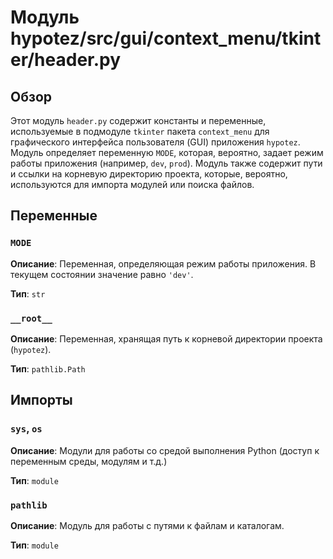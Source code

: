 # Модуль hypotez/src/gui/context_menu/tkinter/header.py

## Обзор

Этот модуль `header.py` содержит константы и переменные, используемые в подмодуле `tkinter` пакета `context_menu` для графического интерфейса пользователя (GUI) приложения `hypotez`.  Модуль определяет переменную `MODE`, которая, вероятно, задает режим работы приложения (например, `dev`, `prod`).  Модуль также содержит пути и ссылки на корневую директорию проекта, которые, вероятно, используются для импорта модулей или поиска файлов.


## Переменные

### `MODE`

**Описание**: Переменная, определяющая режим работы приложения. В текущем состоянии значение равно `'dev'`.

**Тип**: `str`


### `__root__`

**Описание**: Переменная, хранящая путь к корневой директории проекта (`hypotez`).

**Тип**: `pathlib.Path`


## Импорты

### `sys`, `os`

**Описание**: Модули для работы со средой выполнения Python (доступ к переменным среды, модулям и т.д.)

**Тип**: `module`

### `pathlib`

**Описание**: Модуль для работы с путями к файлам и каталогам.

**Тип**: `module`